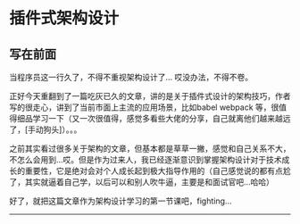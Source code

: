 # 插件式架构设计

## 写在前面
当程序员这一行久了，不得不重视架构设计了... 哎没办法，不得不卷。

正好今天重翻到了一篇吃灰已久的文章，讲的是关于插件式设计的架构技巧，作者写的很走心，讲到了当前市面上主流的应用场景，比如babel webpack 等，很值得细品学习一下（又一次很值得，感觉多看些大佬的分享，自己就离他们越来越远了，[手动狗头]）。。。

之前其实看过很多关于架构的文章，但基本都是草草一撇，感觉和自己关系不大，不怎么会用到...哎。但是作为过来人，我已经逐渐意识到掌握架构设计对于技术成长的重要性，它是绝对会对个人成长起到极大指导作用的（自己感觉说的都有点尬了，其实就逼着自己学，以后可以和别人吹牛逼，主要是和面试官吧...哈哈）

好了，就把这篇文章作为架构设计学习的第一节课吧，fighting...

---